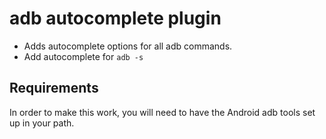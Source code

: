 # adb autocomplete plugin

-   Adds autocomplete options for all adb commands.
-   Add autocomplete for `adb -s`

## Requirements

In order to make this work, you will need to have the Android adb tools set up
in your path.
